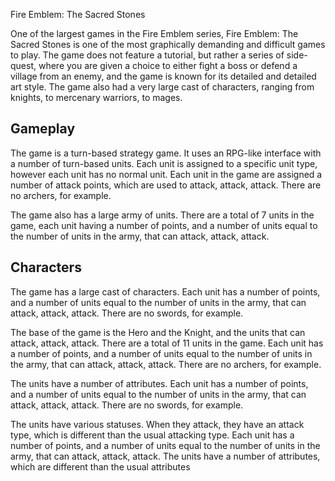 Fire Emblem: The Sacred Stones

One of the largest games in the Fire Emblem series, Fire Emblem: The Sacred Stones is one of the most graphically demanding and difficult games to play. The game does not feature a tutorial, but rather a series of side-quest, where you are given a choice to either fight a boss or defend a village from an enemy, and the game is known for its detailed and detailed art style. The game also had a very large cast of characters, ranging from knights, to mercenary warriors, to mages.

## Gameplay

The game is a turn-based strategy game. It uses an RPG-like interface with a number of turn-based units. Each unit is assigned to a specific unit type, however each unit has no normal unit. Each unit in the game are assigned a number of attack points, which are used to attack, attack, attack. There are no archers, for example.

The game also has a large army of units. There are a total of 7 units in the game, each unit having a number of points, and a number of units equal to the number of units in the army, that can attack, attack, attack.

## Characters

The game has a large cast of characters. Each unit has a number of points, and a number of units equal to the number of units in the army, that can attack, attack, attack. There are no swords, for example.

The base of the game is the Hero and the Knight, and the units that can attack, attack, attack. There are a total of 11 units in the game. Each unit has a number of points, and a number of units equal to the number of units in the army, that can attack, attack, attack. There are no archers, for example.

The units have a number of attributes. Each unit has a number of points, and a number of units equal to the number of units in the army, that can attack, attack, attack. There are no swords, for example.

The units have various statuses. When they attack, they have an attack type, which is different than the usual attacking type. Each unit has a number of points, and a number of units equal to the number of units in the army, that can attack, attack, attack. The units have a number of attributes, which are different than the usual attributes